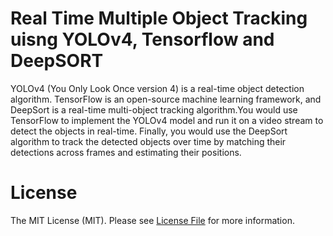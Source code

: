 # Real Time Multiple Object Tracking uisng YOLOv4, Tensorflow and DeepSORT
YOLOv4 (You Only Look Once version 4) is a real-time object detection algorithm. TensorFlow is an open-source machine learning framework, and DeepSort is a real-time multi-object tracking algorithm.You would use TensorFlow to implement the YOLOv4 model and run it on a video stream to detect the objects in real-time. Finally, you would use the DeepSort algorithm to track the detected objects over time by matching their detections across frames and estimating their positions.


# License
The MIT License (MIT). Please see [License File](/LICENSE) for more information.
